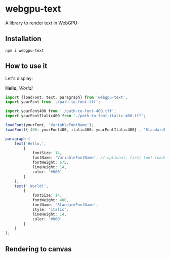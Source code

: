 # webgpu-text
A library to render text in WebGPU

## Installation

```shell
npm i webgpu-text
```

## How to use it

Let's display:

<b>Hello,</b> <i>World!</i>

```typescript
import {loadFont, text, paragraph} from 'webgpu-text';
import yourFont from './path-to-font.tff';

import yourFont400 from './path-to-font-400.tff';
import yourFontItalic400 from './path-to-font-italic-400.tff';

loadFont(yourFont, 'VariableFontName');
loadFont({ 400: yourFont400, italic400: yourFontItalic400} , 'StandardFontName');

paragraph (
    text('Hello,', 
        {
            fontSize: 14,
            fontName: 'VariableFontName', // optional, first font loaded is set as default
            fontWeight: 675,
            lineHeight: 14,
            color: '#000',
        }
    ),
    text(' World!', 
        {
            fontSize: 14,
            fontWeight: 400,
            fontName: 'StandardFontName',
            style: 'italic',
            lineHeight: 14,
            color: '#000',
        }
    )
);
```

## Rendering to canvas